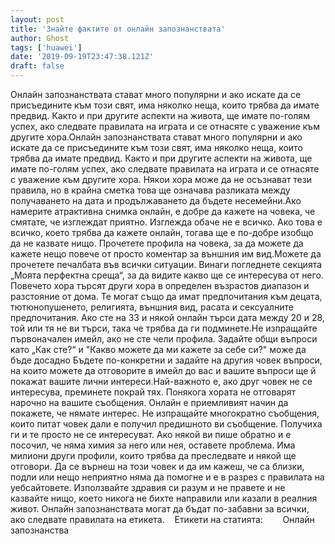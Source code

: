 ```yaml
---
layout: post
title: 'Знайте фактите от онлайн запознанствата'
author: Ghost
tags: ['huawei']
date: '2019-09-19T23:47:38.121Z'
draft: false
---
```


Онлайн запознанствата стават много популярни и ако искате да се присъедините към този свят, има няколко неща, които трябва да имате предвид. Както и при другите аспекти на живота, ще имате по-голям успех, ако следвате правилата на играта и се отнасяте с уважение към другите хора.Онлайн запознанствата стават много популярни и ако искате да се присъедините към този свят, има няколко неща, които трябва да имате предвид. Както и при другите аспекти на живота, ще имате по-голям успех, ако следвате правилата на играта и се отнасяте с уважение към другите хора. Някои хора може да не осъзнават тези правила, но в крайна сметка това ще означава разликата между получаването на дата и продължаването да бъдете несемейни.Ако намерите атрактивна снимка онлайн, е добре да кажете на човека, че смятате, че изглеждат приятно. Изглежда обаче не е всичко. Ако това е всичко, което трябва да кажете онлайн, тогава ще е по-добре изобщо да не казвате нищо. Прочетете профила на човека, за да можете да кажете нещо повече от просто коментар за външния им вид.Можете да прочетете печалбата във всички ситуации. Винаги погледнете секцията „Моята перфектна среща“, за да видите какво ще се интересува от него. Повечето хора търсят други хора в определен възрастов диапазон и разстояние от дома. Те могат също да имат предпочитания към децата, тютюнопушенето, религията, външния вид, расата и сексуалните предпочитания. Ако сте на 33 и някой онлайн търси дата между 20 и 28, той или тя не ви търси, така че трябва да ги подминете.Не изпращайте първоначален имейл, ако не сте чели профила. Задайте общи въпроси като „Как сте?“ и "Какво можете да ми кажете за себе си?" може да бъде досадно Бъдете по-конкретни и задайте на другия човек въпроси, на които можете да отговорите в имейл до вас и вашите въпроси ще й покажат вашите лични интереси.Най-важното е, ако друг човек не се интересува, преминете покрай тях. Понякога хората не отговарят нарочно на вашите съобщения. Онлайн е приемливият начин да покажете, че нямате интерес. Не изпращайте многократно съобщения, които питат човек дали е получил предишното ви съобщение. Получиха ги и те просто не се интересуват. Ако някой ви пише обратно и е посочил, че няма химия за него или нея, оставете проблема. Има милиони други профили, които трябва да преследвате и някой ще отговори. Да се ​​върнеш на този човек и да им кажеш, че са близки, подли или нещо неприятно няма да помогне и е в разрез с правилата на уебсайтовете. Използвайте здравия си разум и не правете и не казвайте нищо, което никога не бихте направили или казали в реалния живот. Онлайн запознанствата могат да бъдат по-забавни за всички, ако следвате правилата на етикета.    Етикети на статията:        Онлайн запознанства
